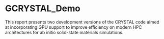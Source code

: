# GCRYSTAL_Demo
This report presents two development versions of the CRYSTAL code aimed at incorporating GPU support to improve efficiency on modern HPC architectures for ab initio solid-state materials simulations.
